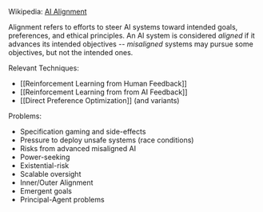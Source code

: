 Wikipedia: [AI Alignment](https://en.wikipedia.org/wiki/AI_alignment)

Alignment refers to efforts to steer AI systems toward intended goals, preferences, and ethical principles.
An AI system is considered *aligned* if it advances its intended objectives -- *misaligned* systems may pursue some objectives, but not the intended ones.



Relevant Techniques:
- [[Reinforcement Learning from Human Feedback]]
- [[Reinforcement Learning from from AI Feedback]]
- [[Direct Preference Optimization]] (and variants)


Problems:
- Specification gaming and side-effects
- Pressure to deploy unsafe systems (race conditions)
- Risks from advanced misaligned AI
- Power-seeking
- Existential-risk
- Scalable oversight
- Inner/Outer Alignment
- Emergent goals
- Principal-Agent problems